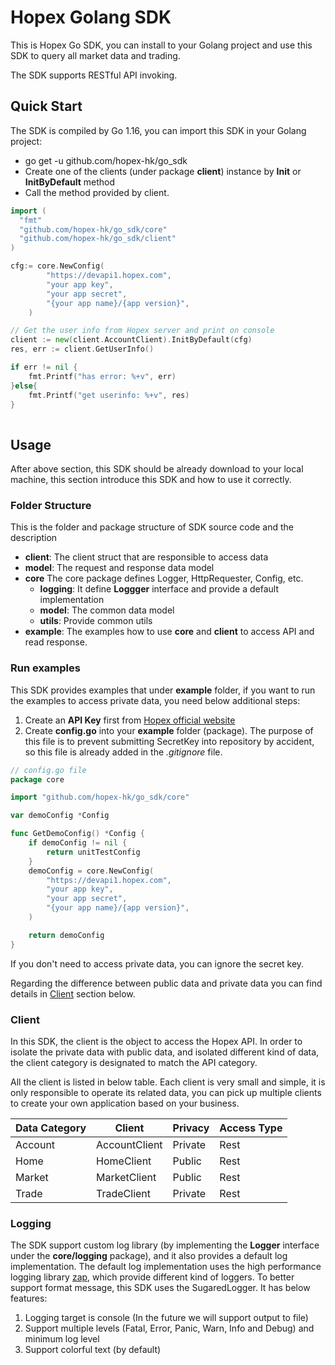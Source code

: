 # Hopex Golang SDK

This is Hopex Go SDK,  you can install to your Golang project and use this SDK to query all market data and trading.

The SDK supports RESTful API invoking.

## Quick Start

The SDK is compiled by Go 1.16, you can import this SDK in your Golang project:

* go get -u github.com/hopex-hk/go_sdk
* Create one of the clients (under package **client**) instance by **Init** or **InitByDefault** method
* Call the method provided by client.

```go
import (
  "fmt"
  "github.com/hopex-hk/go_sdk/core"
  "github.com/hopex-hk/go_sdk/client"
)

cfg:= core.NewConfig(
		"https://devapi1.hopex.com",
		"your app key",
		"your app secret",
		"{your app name}/{app version}",
	)

// Get the user info from Hopex server and print on console
client := new(client.AccountClient).InitByDefault(cfg)
res, err := client.GetUserInfo()

if err != nil {
    fmt.Printf("has error: %+v", err)
}else{
    fmt.Printf("get userinfo: %+v", res)
}
    
```

## Usage

After above section, this SDK should be already download to your local machine, this section introduce this SDK and how to use it correctly.

### Folder Structure

This is the folder and package structure of SDK source code and the description

- **client**: The client struct that are responsible to access data
- **model**: The request and response data model
- **core** The core package defines Logger, HttpRequester, Config, etc.
  - **logging**: It define **Loggger** interface and provide a default implementation
  - **model**: The common data model
  - **utils**: Provide common utils
- **example**: The examples how to use **core** and **client** to access API and read response.
### Run examples

This SDK provides examples that under **example** folder, if you want to run the examples to access private data, you need below additional steps:

1. Create an **API Key** first from [Hopex official website](https://web.hopex.com)
2. Create **config.go** into your **example** folder (package). The purpose of this file is to prevent submitting SecretKey into repository by accident, so this file is already added in the *.gitignore* file. 

```go
// config.go file
package core

import "github.com/hopex-hk/go_sdk/core"

var demoConfig *Config

func GetDemoConfig() *Config {
	if demoConfig != nil {
		return unitTestConfig
	}
	demoConfig = core.NewConfig(
		"https://devapi1.hopex.com",
		"your app key",
		"your app secret",
		"{your app name}/{app version}",
	)

	return demoConfig
}
```

If you don't need to access private data, you can ignore the secret key.

Regarding the difference between public data and private data you can find details in [Client](#Client) section below.

### Client

In this SDK, the client is the object to access the Hopex API. In order to isolate the private data with public data, and isolated different kind of data, the client category is designated to match the API category.

All the client is listed in below table. Each client is very small and simple, it is only responsible to operate its related data, you can pick up multiple clients to create your own application based on your business.

| Data Category   | Client                            | Privacy | Access Type  |
| --------------- | --------------------------------- | ------- | ------------ |
|Account|AccountClient|Private|Rest|
|Home|HomeClient|Public|Rest|
|Market|MarketClient|Public|Rest|
|Trade|	TradeClient|	Private|	Rest|

### Logging

The SDK support custom log library (by implementing the **Logger** interface under the **core/logging** package), and it also provides a default log implementation.
The default log implementation uses the high performance logging library [zap](https://github.com/uber-go/zap), which provide different kind of loggers. To better support format message, this SDK uses the SugaredLogger. It has below features:

1. Logging target is console (In the future we will support output to file)
2. Support multiple levels (Fatal, Error, Panic, Warn, Info and Debug) and minimum log level
3. Support colorful text (by default)